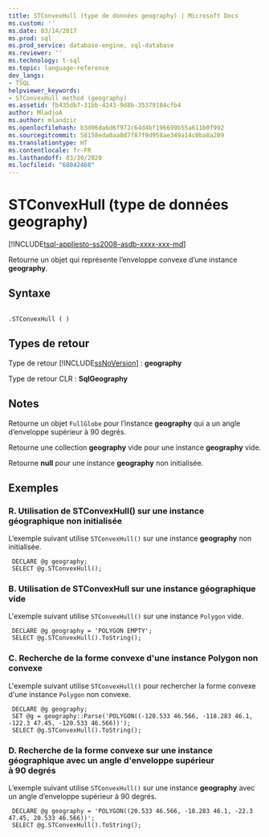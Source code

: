 ```yaml
---
title: STConvexHull (type de données geography) | Microsoft Docs
ms.custom: ''
ms.date: 03/14/2017
ms.prod: sql
ms.prod_service: database-engine, sql-database
ms.reviewer: ''
ms.technology: t-sql
ms.topic: language-reference
dev_langs:
- TSQL
helpviewer_keywords:
- STConvexHull method (geography)
ms.assetid: fb435db7-31bb-4243-9d8b-35379184cfb4
author: MladjoA
ms.author: mlandzic
ms.openlocfilehash: b3d06da6d6f972c64d4bf196699b55a611b0f992
ms.sourcegitcommit: 58158eda0aa0d7f87f9d958ae349a14c0ba8a209
ms.translationtype: HT
ms.contentlocale: fr-FR
ms.lasthandoff: 03/30/2020
ms.locfileid: "68042468"
---
```

# <a name="stconvexhull-geography-data-type"></a>STConvexHull (type de données geography)
[!INCLUDE[tsql-appliesto-ss2008-asdb-xxxx-xxx-md](../../includes/tsql-appliesto-ss2008-asdb-xxxx-xxx-md.md)]

  Retourne un objet qui représente l’enveloppe convexe d’une instance **geography**.  
  
## <a name="syntax"></a>Syntaxe  
  
```  
  
.STConvexHull ( )  
```  
  
## <a name="return-types"></a>Types de retour  
 Type de retour [!INCLUDE[ssNoVersion](../../includes/ssnoversion-md.md)] : **geography**  
  
 Type de retour CLR : **SqlGeography**  
  
## <a name="remarks"></a>Notes  
 Retourne un objet `FullGlobe` pour l’instance **geography** qui a un angle d’enveloppe supérieur à 90 degrés.  
  
 Retourne une collection **geography** vide pour une instance **geography** vide.  
  
 Retourne **null** pour une instance **geography** non initialisée.  
  
## <a name="examples"></a>Exemples  
  
### <a name="a-using-stconvexhull-on-an-uninitialized-geography-instance"></a>R. Utilisation de STConvexHull() sur une instance géographique non initialisée  
 L’exemple suivant utilise `STConvexHull()` sur une instance **geography** non initialisée.  
  
```
 DECLARE @g geography;  
 SELECT @g.STConvexHull();
 ```  
  
### <a name="b-using-stconvexhull-on-an-empty-geography-instance"></a>B. Utilisation de STConvexHull sur une instance géographique vide  
 L'exemple suivant utilise `STConvexHull()` sur une instance `Polygon` vide.  
  
```
 DECLARE @g geography = 'POLYGON EMPTY';  
 SELECT @g.STConvexHull().ToString();
 ```  
  
### <a name="c-finding-the-convex-hull-of-a-non-convex-polygon-instance"></a>C. Recherche de la forme convexe d'une instance Polygon non convexe  
 L'exemple suivant utilise `STConvexHull()` pour rechercher la forme convexe d'une instance `Polygon` non convexe.  
  
```  
 DECLARE @g geography;  
 SET @g = geography::Parse('POLYGON((-120.533 46.566, -118.283 46.1, -122.3 47.45, -120.533 46.566))');  
 SELECT @g.STConvexHull().ToString();  
```  
  
### <a name="d-finding-the-convex-hull-on-a-geography-instance-with-an-envelope-angle-larger-than-90-degrees"></a>D. Recherche de la forme convexe sur une instance géographique avec un angle d'enveloppe supérieur à 90 degrés  
 L’exemple suivant utilise `STConvexHull()` sur une instance **geography** avec un angle d’enveloppe supérieur à 90 degrés.  
  
```
 DECLARE @g geography = 'POLYGON((20.533 46.566, -18.283 46.1, -22.3 47.45, 20.533 46.566))';  
 SELECT @g.STConvexHull().ToString();
 ```  
  
  
